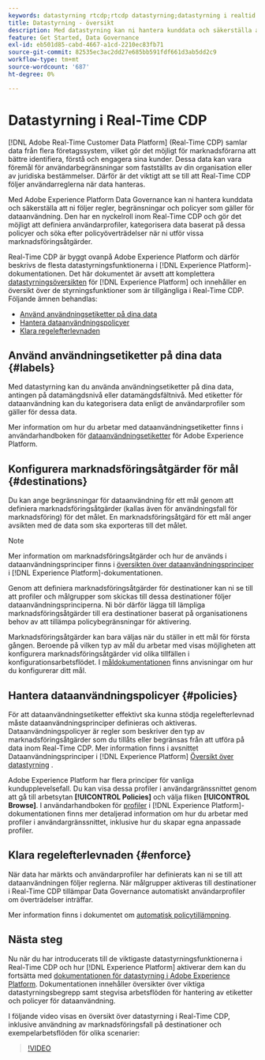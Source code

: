 ```yaml
---
keywords: datastyrning rtcdp;rtcdp datastyrning;datastyrning i realtid för kunddataprofil
title: Datastyrning - översikt
description: Med datastyrning kan ni hantera kunddata och säkerställa att ni följer regler, begränsningar och policyer som gäller för dataanvändning.
feature: Get Started, Data Governance
exl-id: eb501d85-cabd-4667-a1cd-2210ec83fb71
source-git-commit: 82535ec3ac2dd27e685bb591fdf661d3ab5dd2c9
workflow-type: tm+mt
source-wordcount: '687'
ht-degree: 0%

---
```


# Datastyrning i Real-Time CDP

[!DNL Adobe Real-Time Customer Data Platform] (Real-Time CDP) samlar data från flera företagssystem, vilket gör det möjligt för marknadsförarna att bättre identifiera, förstå och engagera sina kunder. Dessa data kan vara föremål för användarbegränsningar som fastställts av din organisation eller av juridiska bestämmelser. Därför är det viktigt att se till att Real-Time CDP följer användarreglerna när data hanteras.

Med Adobe Experience Platform Data Governance kan ni hantera kunddata och säkerställa att ni följer regler, begränsningar och policyer som gäller för dataanvändning. Den har en nyckelroll inom Real-Time CDP och gör det möjligt att definiera användarprofiler, kategorisera data baserat på dessa policyer och söka efter policyöverträdelser när ni utför vissa marknadsföringsåtgärder.

Real-Time CDP är byggt ovanpå Adobe Experience Platform och därför beskrivs de flesta datastyrningsfunktionerna i [!DNL Experience Platform]-dokumentationen. Det här dokumentet är avsett att komplettera [datastyrningsöversikten](../../data-governance/home.md) för [!DNL Experience Platform] och innehåller en översikt över de styrningsfunktioner som är tillgängliga i Real-Time CDP. Följande ämnen behandlas:

* [Använd användningsetiketter på dina data](#labels)
* [Hantera dataanvändningspolicyer](#policies)
* [Klara regelefterlevnaden](#enforce)

## Använd användningsetiketter på dina data {#labels}

Med datastyrning kan du använda användningsetiketter på dina data, antingen på datamängdsnivå eller datamängdsfältnivå. Med etiketter för dataanvändning kan du kategorisera data enligt de användarprofiler som gäller för dessa data.

Mer information om hur du arbetar med dataanvändningsetiketter finns i användarhandboken för [dataanvändningsetiketter](../../data-governance/labels/overview.md) för Adobe Experience Platform.

## Konfigurera marknadsföringsåtgärder för mål {#destinations}

Du kan ange begränsningar för dataanvändning för ett mål genom att definiera marknadsföringsåtgärder (kallas även för användningsfall för marknadsföring) för det målet. En marknadsföringsåtgärd för ett mål anger avsikten med de data som ska exporteras till det målet.

>[!NOTE]
>
>Mer information om marknadsföringsåtgärder och hur de används i dataanvändningsprinciper finns i [översikten över dataanvändningsprinciper](../../data-governance/policies/overview.md) i [!DNL Experience Platform]-dokumentationen.

Genom att definiera marknadsföringsåtgärder för destinationer kan ni se till att profiler och målgrupper som skickas till dessa destinationer följer dataanvändningsprinciperna. Ni bör därför lägga till lämpliga marknadsföringsåtgärder till era destinationer baserat på organisationens behov av att tillämpa policybegränsningar för aktivering.

Marknadsföringsåtgärder kan bara väljas när du ställer in ett mål för första gången. Beroende på vilken typ av mål du arbetar med visas möjligheten att konfigurera marknadsföringsåtgärder vid olika tillfällen i konfigurationsarbetsflödet. I [måldokumentationen](../destinations/overview.md) finns anvisningar om hur du konfigurerar ditt mål.

## Hantera dataanvändningspolicyer {#policies}

För att dataanvändningsetiketter effektivt ska kunna stödja regelefterlevnad måste dataanvändningsprinciper definieras och aktiveras. Dataanvändningspolicyer är regler som beskriver den typ av marknadsföringsåtgärder som du tillåts eller begränsas från att utföra på data inom Real-Time CDP. Mer information finns i avsnittet Dataanvändningsprinciper i [!DNL Experience Platform] [Översikt över datastyrning](../../data-governance/home.md) .

Adobe Experience Platform har flera principer för vanliga kundupplevelsefall. Du kan visa dessa profiler i användargränssnittet genom att gå till arbetsytan **[!UICONTROL Policies]** och välja fliken **[!UICONTROL Browse]**. I användarhandboken för [profiler](../../data-governance/policies/user-guide.md) i [!DNL Experience Platform]-dokumentationen finns mer detaljerad information om hur du arbetar med profiler i användargränssnittet, inklusive hur du skapar egna anpassade profiler.

## Klara regelefterlevnaden {#enforce}

När data har märkts och användarprofiler har definierats kan ni se till att dataanvändningen följer reglerna. När målgrupper aktiveras till destinationer i Real-Time CDP tillämpar Data Governance automatiskt användarprofiler om överträdelser inträffar.

Mer information finns i dokumentet om [automatisk policytillämpning](../../data-governance/enforcement/auto-enforcement.md).

## Nästa steg

Nu när du har introducerats till de viktigaste datastyrningsfunktionerna i Real-Time CDP och hur [!DNL Experience Platform] aktiverar dem kan du fortsätta med [dokumentationen för datastyrning i Adobe Experience Platform](../../data-governance/home.md). Dokumentationen innehåller översikter över viktiga datastyrningsbegrepp samt stegvisa arbetsflöden för hantering av etiketter och policyer för dataanvändning.

I följande video visas en översikt över datastyrning i Real-Time CDP, inklusive användning av marknadsföringsfall på destinationer och exempelarbetsflöden för olika scenarier:

>[!VIDEO](https://video.tv.adobe.com/v/33631?quality=12&learn=on)
